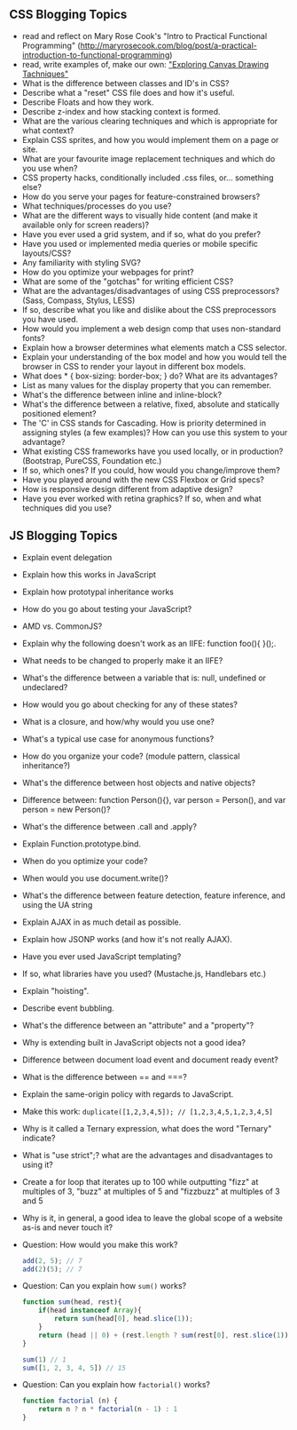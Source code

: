 ## CSS Blogging Topics

- read and reflect on Mary Rose Cook's "Intro to Practical Functional Programming" (http://maryrosecook.com/blog/post/a-practical-introduction-to-functional-programming)
- read, write examples of, make our own: ["Exploring Canvas Drawing Tachniques"](http://perfectionkills.com/exploring-canvas-drawing-techniques/)
- What is the difference between classes and ID's in CSS?
- Describe what a "reset" CSS file does and how it's useful.
- Describe Floats and how they work.
- Describe z-index and how stacking context is formed.
- What are the various clearing techniques and which is appropriate for what context?
- Explain CSS sprites, and how you would implement them on a page or site.
- What are your favourite image replacement techniques and which do you use when?
- CSS property hacks, conditionally included .css files, or... something else?
- How do you serve your pages for feature-constrained browsers?
- What techniques/processes do you use?
- What are the different ways to visually hide content (and make it available only for screen readers)?
- Have you ever used a grid system, and if so, what do you prefer?
- Have you used or implemented media queries or mobile specific layouts/CSS?
- Any familiarity with styling SVG?
- How do you optimize your webpages for print?
- What are some of the "gotchas" for writing efficient CSS?
- What are the advantages/disadvantages of using CSS preprocessors? (Sass, Compass, Stylus, LESS)
- If so, describe what you like and dislike about the CSS preprocessors you have used.
- How would you implement a web design comp that uses non-standard fonts?
- Explain how a browser determines what elements match a CSS selector.
- Explain your understanding of the box model and how you would tell the browser in CSS to render your layout in different box models.
- What does * { box-sizing: border-box; } do? What are its advantages?
- List as many values for the display property that you can remember.
- What's the difference between inline and inline-block?
- What's the difference between a relative, fixed, absolute and statically positioned element?
- The 'C' in CSS stands for Cascading. How is priority determined in assigning styles (a few examples)? How can you use this system to your advantage?
- What existing CSS frameworks have you used locally, or in production? (Bootstrap, PureCSS, Foundation etc.)
- If so, which ones? If you could, how would you change/improve them?
- Have you played around with the new CSS Flexbox or Grid specs?
- How is responsive design different from adaptive design?
- Have you ever worked with retina graphics? If so, when and what techniques did you use?

## JS Blogging Topics

- Explain event delegation
- Explain how this works in JavaScript
- Explain how prototypal inheritance works
- How do you go about testing your JavaScript?
- AMD vs. CommonJS?
- Explain why the following doesn't work as an IIFE: function foo(){ }();.
- What needs to be changed to properly make it an IIFE?
- What's the difference between a variable that is: null, undefined or undeclared?
- How would you go about checking for any of these states?
- What is a closure, and how/why would you use one?
- What's a typical use case for anonymous functions?
- How do you organize your code? (module pattern, classical inheritance?)
- What's the difference between host objects and native objects?
- Difference between: function Person(){}, var person = Person(), and var person = new Person()?
- What's the difference between .call and .apply?
- Explain Function.prototype.bind.
- When do you optimize your code?
- When would you use document.write()?
- What's the difference between feature detection, feature inference, and using the UA string
- Explain AJAX in as much detail as possible.
- Explain how JSONP works (and how it's not really AJAX).
- Have you ever used JavaScript templating?
- If so, what libraries have you used? (Mustache.js, Handlebars etc.)
- Explain "hoisting".
- Describe event bubbling.
- What's the difference between an "attribute" and a "property"?
- Why is extending built in JavaScript objects not a good idea?
- Difference between document load event and document ready event?
- What is the difference between == and ===?
- Explain the same-origin policy with regards to JavaScript.
- Make this work: `duplicate([1,2,3,4,5]); // [1,2,3,4,5,1,2,3,4,5]`
- Why is it called a Ternary expression, what does the word "Ternary" indicate?
- What is "use strict";? what are the advantages and disadvantages to using it?
- Create a for loop that iterates up to 100 while outputting "fizz" at multiples of 3, "buzz" at multiples of 5 and "fizzbuzz" at multiples of 3 and 5
- Why is it, in general, a good idea to leave the global scope of a website as-is and never touch it?
- Question: How would you make this work?

    ```js
    add(2, 5); // 7
    add(2)(5); // 7
    ```

- Question: Can you explain how `sum()` works?

    ```js
    function sum(head, rest){
        if(head instanceof Array){
            return sum(head[0], head.slice(1));
        }
        return (head || 0) + (rest.length ? sum(rest[0], rest.slice(1)) : 0);
    }

    sum(1) // 1
    sum([1, 2, 3, 4, 5]) // 15
    ```

- Question: Can you explain how `factorial()` works?

    ```js
    function factorial (n) {
        return n ? n * factorial(n - 1) : 1
    }
    ```
